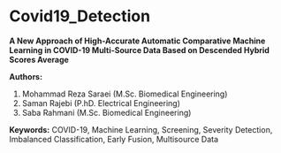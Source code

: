 # Covid19_Detection
**A New Approach of High-Accurate Automatic Comparative Machine Learning in COVID-19 Multi-Source Data Based on Descended Hybrid Scores Average**

**Authors:**

1. Mohammad Reza Saraei (M.Sc. Biomedical Engineering)
2. Saman Rajebi (P.hD. Electrical Engineering)
3. Saba Rahmani (M.Sc. Biomedical Engineering)

**Keywords:**  COVID-19, Machine Learning, Screening, Severity Detection, Imbalanced Classification, Early Fusion, Multisource Data

